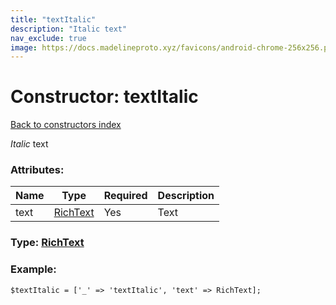 ```yaml
---
title: "textItalic"
description: "Italic text"
nav_exclude: true
image: https://docs.madelineproto.xyz/favicons/android-chrome-256x256.png
---
```

# Constructor: textItalic  
[Back to constructors index](/API_docs/constructors/index.html)



*Italic* text

### Attributes:

| Name     |    Type       | Required | Description |
|----------|---------------|----------|-------------|
|text|[RichText](/API_docs/types/RichText.html) | Yes|Text|



### Type: [RichText](/API_docs/types/RichText.html)


### Example:

```
$textItalic = ['_' => 'textItalic', 'text' => RichText];
```  
